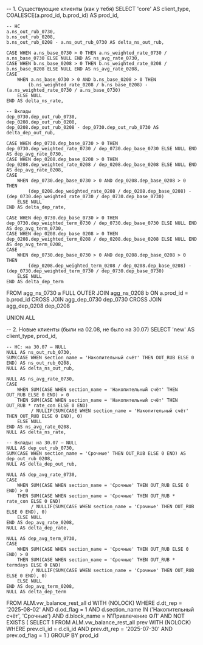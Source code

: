 -- 1. Существующие клиенты (как у тебя)
SELECT
    'core' AS client_type,
    COALESCE(a.prod_id, b.prod_id) AS prod_id,

    -- НС
    a.ns_out_rub_0730,
    b.ns_out_rub_0208,
    b.ns_out_rub_0208 - a.ns_out_rub_0730 AS delta_ns_out_rub,

    CASE WHEN a.ns_base_0730 > 0 THEN a.ns_weighted_rate_0730 / a.ns_base_0730 ELSE NULL END AS ns_avg_rate_0730,
    CASE WHEN b.ns_base_0208 > 0 THEN b.ns_weighted_rate_0208 / b.ns_base_0208 ELSE NULL END AS ns_avg_rate_0208,
    CASE 
        WHEN a.ns_base_0730 > 0 AND b.ns_base_0208 > 0 THEN 
            (b.ns_weighted_rate_0208 / b.ns_base_0208) - (a.ns_weighted_rate_0730 / a.ns_base_0730)
        ELSE NULL
    END AS delta_ns_rate,

    -- Вклады
    dep_0730.dep_out_rub_0730,
    dep_0208.dep_out_rub_0208,
    dep_0208.dep_out_rub_0208 - dep_0730.dep_out_rub_0730 AS delta_dep_out_rub,

    CASE WHEN dep_0730.dep_base_0730 > 0 THEN dep_0730.dep_weighted_rate_0730 / dep_0730.dep_base_0730 ELSE NULL END AS dep_avg_rate_0730,
    CASE WHEN dep_0208.dep_base_0208 > 0 THEN dep_0208.dep_weighted_rate_0208 / dep_0208.dep_base_0208 ELSE NULL END AS dep_avg_rate_0208,
    CASE 
        WHEN dep_0730.dep_base_0730 > 0 AND dep_0208.dep_base_0208 > 0 THEN
            (dep_0208.dep_weighted_rate_0208 / dep_0208.dep_base_0208) - (dep_0730.dep_weighted_rate_0730 / dep_0730.dep_base_0730)
        ELSE NULL
    END AS delta_dep_rate,

    CASE WHEN dep_0730.dep_base_0730 > 0 THEN dep_0730.dep_weighted_term_0730 / dep_0730.dep_base_0730 ELSE NULL END AS dep_avg_term_0730,
    CASE WHEN dep_0208.dep_base_0208 > 0 THEN dep_0208.dep_weighted_term_0208 / dep_0208.dep_base_0208 ELSE NULL END AS dep_avg_term_0208,
    CASE 
        WHEN dep_0730.dep_base_0730 > 0 AND dep_0208.dep_base_0208 > 0 THEN
            (dep_0208.dep_weighted_term_0208 / dep_0208.dep_base_0208) - (dep_0730.dep_weighted_term_0730 / dep_0730.dep_base_0730)
        ELSE NULL
    END AS delta_dep_term

FROM agg_ns_0730 a
FULL OUTER JOIN agg_ns_0208 b ON a.prod_id = b.prod_id
CROSS JOIN agg_dep_0730 dep_0730
CROSS JOIN agg_dep_0208 dep_0208

UNION ALL

-- 2. Новые клиенты (были на 02.08, не было на 30.07)
SELECT
    'new' AS client_type,
    prod_id,

    -- НС: на 30.07 — NULL
    NULL AS ns_out_rub_0730,
    SUM(CASE WHEN section_name = 'Накопительный счёт' THEN OUT_RUB ELSE 0 END) AS ns_out_rub_0208,
    NULL AS delta_ns_out_rub,

    NULL AS ns_avg_rate_0730,
    CASE 
        WHEN SUM(CASE WHEN section_name = 'Накопительный счёт' THEN OUT_RUB ELSE 0 END) > 0
        THEN SUM(CASE WHEN section_name = 'Накопительный счёт' THEN OUT_RUB * rate_con ELSE 0 END)
             / NULLIF(SUM(CASE WHEN section_name = 'Накопительный счёт' THEN OUT_RUB ELSE 0 END), 0)
        ELSE NULL
    END AS ns_avg_rate_0208,
    NULL AS delta_ns_rate,

    -- Вклады: на 30.07 — NULL
    NULL AS dep_out_rub_0730,
    SUM(CASE WHEN section_name = 'Срочные' THEN OUT_RUB ELSE 0 END) AS dep_out_rub_0208,
    NULL AS delta_dep_out_rub,

    NULL AS dep_avg_rate_0730,
    CASE 
        WHEN SUM(CASE WHEN section_name = 'Срочные' THEN OUT_RUB ELSE 0 END) > 0
        THEN SUM(CASE WHEN section_name = 'Срочные' THEN OUT_RUB * rate_con ELSE 0 END)
             / NULLIF(SUM(CASE WHEN section_name = 'Срочные' THEN OUT_RUB ELSE 0 END), 0)
        ELSE NULL
    END AS dep_avg_rate_0208,
    NULL AS delta_dep_rate,

    NULL AS dep_avg_term_0730,
    CASE 
        WHEN SUM(CASE WHEN section_name = 'Срочные' THEN OUT_RUB ELSE 0 END) > 0
        THEN SUM(CASE WHEN section_name = 'Срочные' THEN OUT_RUB * termdays ELSE 0 END)
             / NULLIF(SUM(CASE WHEN section_name = 'Срочные' THEN OUT_RUB ELSE 0 END), 0)
        ELSE NULL
    END AS dep_avg_term_0208,
    NULL AS delta_dep_term

FROM ALM.vw_balance_rest_all d WITH (NOLOCK)
WHERE 
    d.dt_rep = '2025-08-02'
    AND d.od_flag = 1
    AND d.section_name IN ('Накопительный счёт', 'Срочные')
    AND d.block_name = N'Привлечение ФЛ'
    AND NOT EXISTS (
        SELECT 1
        FROM ALM.vw_balance_rest_all prev WITH (NOLOCK)
        WHERE 
            prev.cli_id = d.cli_id
            AND prev.dt_rep = '2025-07-30'
            AND prev.od_flag = 1
    )
GROUP BY prod_id
